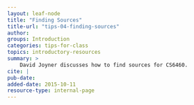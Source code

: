 ```yaml
---
layout: leaf-node
title: "Finding Sources"
title-url: "tips-04-finding-sources"
author: 
groups: Introduction
categories: tips-for-class
topics: introductory-resources
summary: >
    David Joyner discusses how to find sources for CS6460.
cite: |
pub-date: 
added-date: 2015-10-11
resource-type: internal-page
---
```

